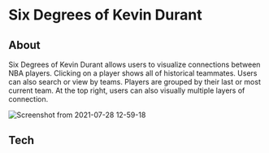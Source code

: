 # Six Degrees of Kevin Durant

## About 
Six Degrees of Kevin Durant allows users to visualize connections between NBA players. Clicking on a player shows all of historical teammates. Users can also search or view by teams. Players are grouped by their last or most current team. At the top right, users can also visually multiple layers of connection.

![Screenshot from 2021-07-28 12-59-18](https://user-images.githubusercontent.com/7725659/127364974-d4f053ed-159d-4998-bcad-f3908e1a5312.png)



## Tech



